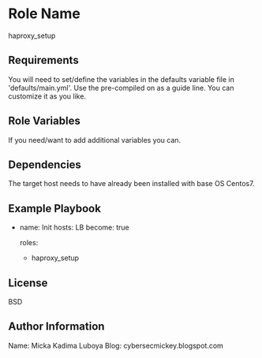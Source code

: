 Role Name
=========

haproxy_setup

Requirements
------------

You will need to set/define the variables in the defaults variable file in 'defaults/main.yml'. Use the pre-compiled on as a guide line. You can customize it as you like.

Role Variables
--------------

If you need/want to add additional variables you can.

Dependencies
------------

The target host needs to have already been installed with base OS Centos7.

Example Playbook
----------------

  - name: Init
    hosts: LB
    become: true

    roles:
      - haproxy_setup

License
-------

BSD

Author Information
------------------

Name: Micka Kadima Luboya
Blog: cybersecmickey.blogspot.com
